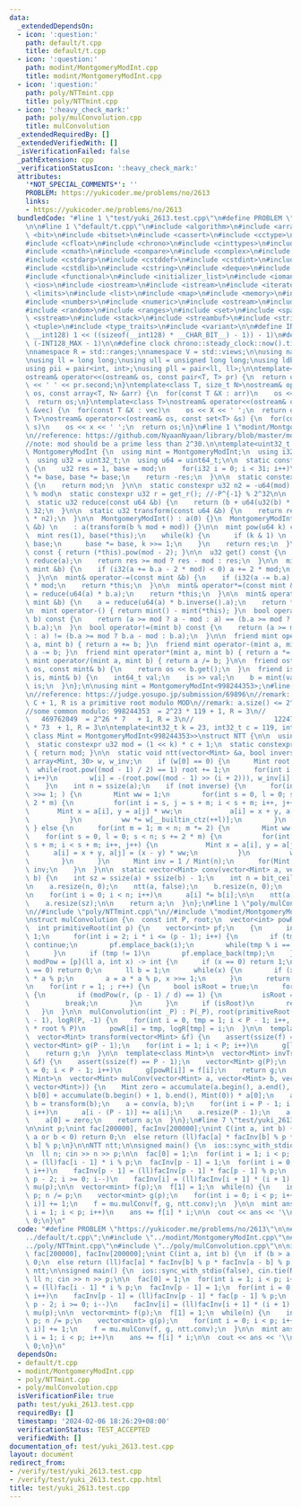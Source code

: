 ```yaml
---
data:
  _extendedDependsOn:
  - icon: ':question:'
    path: default/t.cpp
    title: default/t.cpp
  - icon: ':question:'
    path: modint/MontgomeryModInt.cpp
    title: modint/MontgomeryModInt.cpp
  - icon: ':question:'
    path: poly/NTTmint.cpp
    title: poly/NTTmint.cpp
  - icon: ':heavy_check_mark:'
    path: poly/mulConvolution.cpp
    title: mulConvolution
  _extendedRequiredBy: []
  _extendedVerifiedWith: []
  _isVerificationFailed: false
  _pathExtension: cpp
  _verificationStatusIcon: ':heavy_check_mark:'
  attributes:
    '*NOT_SPECIAL_COMMENTS*': ''
    PROBLEM: https://yukicoder.me/problems/no/2613
    links:
    - https://yukicoder.me/problems/no/2613
  bundledCode: "#line 1 \"test/yuki_2613.test.cpp\"\n#define PROBLEM \"https://yukicoder.me/problems/no/2613\"\
    \n\n#line 1 \"default/t.cpp\"\n#include <algorithm>\n#include <array>\n#include\
    \ <bit>\n#include <bitset>\n#include <cassert>\n#include <cctype>\n#include <cfenv>\n\
    #include <cfloat>\n#include <chrono>\n#include <cinttypes>\n#include <climits>\n\
    #include <cmath>\n#include <compare>\n#include <complex>\n#include <concepts>\n\
    #include <cstdarg>\n#include <cstddef>\n#include <cstdint>\n#include <cstdio>\n\
    #include <cstdlib>\n#include <cstring>\n#include <deque>\n#include <fstream>\n\
    #include <functional>\n#include <initializer_list>\n#include <iomanip>\n#include\
    \ <ios>\n#include <iostream>\n#include <istream>\n#include <iterator>\n#include\
    \ <limits>\n#include <list>\n#include <map>\n#include <memory>\n#include <new>\n\
    #include <numbers>\n#include <numeric>\n#include <ostream>\n#include <queue>\n\
    #include <random>\n#include <ranges>\n#include <set>\n#include <span>\n#include\
    \ <sstream>\n#include <stack>\n#include <streambuf>\n#include <string>\n#include\
    \ <tuple>\n#include <type_traits>\n#include <variant>\n\n#define INT128_MAX (__int128)(((unsigned\
    \ __int128) 1 << ((sizeof(__int128) * __CHAR_BIT__) - 1)) - 1)\n#define INT128_MIN\
    \ (-INT128_MAX - 1)\n\n#define clock chrono::steady_clock::now().time_since_epoch().count()\n\
    \nnamespace R = std::ranges;\nnamespace V = std::views;\n\nusing namespace std;\n\
    \nusing ll = long long;\nusing ull = unsigned long long;\nusing ldb = long double;\n\
    using pii = pair<int, int>;\nusing pll = pair<ll, ll>;\n\ntemplate<class T>\n\
    ostream& operator<<(ostream& os, const pair<T, T> pr) {\n  return os << pr.first\
    \ << ' ' << pr.second;\n}\ntemplate<class T, size_t N>\nostream& operator<<(ostream&\
    \ os, const array<T, N> &arr) {\n  for(const T &X : arr)\n    os << X << ' ';\n\
    \  return os;\n}\ntemplate<class T>\nostream& operator<<(ostream& os, const vector<T>\
    \ &vec) {\n  for(const T &X : vec)\n    os << X << ' ';\n  return os;\n}\ntemplate<class\
    \ T>\nostream& operator<<(ostream& os, const set<T> &s) {\n  for(const T &x :\
    \ s)\n    os << x << ' ';\n  return os;\n}\n#line 1 \"modint/MontgomeryModInt.cpp\"\
    \n//reference: https://github.com/NyaanNyaan/library/blob/master/modint/montgomery-modint.hpp#L10\n\
    //note: mod should be a prime less than 2^30.\n\ntemplate<uint32_t mod>\nstruct\
    \ MontgomeryModInt {\n  using mint = MontgomeryModInt;\n  using i32 = int32_t;\n\
    \  using u32 = uint32_t;\n  using u64 = uint64_t;\n\n  static constexpr u32 get_r()\
    \ {\n    u32 res = 1, base = mod;\n    for(i32 i = 0; i < 31; i++)\n      res\
    \ *= base, base *= base;\n    return -res;\n  }\n\n  static constexpr u32 get_mod()\
    \ {\n    return mod;\n  }\n\n  static constexpr u32 n2 = -u64(mod) % mod; //2^64\
    \ % mod\n  static constexpr u32 r = get_r(); //-P^{-1} % 2^32\n\n  u32 a;\n\n\
    \  static u32 reduce(const u64 &b) {\n    return (b + u64(u32(b) * r) * mod) >>\
    \ 32;\n  }\n\n  static u32 transform(const u64 &b) {\n    return reduce(u64(b)\
    \ * n2);\n  }\n\n  MontgomeryModInt() : a(0) {}\n  MontgomeryModInt(const int64_t\
    \ &b) \n    : a(transform(b % mod + mod)) {}\n\n  mint pow(u64 k) const {\n  \
    \  mint res(1), base(*this);\n    while(k) {\n      if (k & 1) \n        res *=\
    \ base;\n      base *= base, k >>= 1;\n    }\n    return res;\n  }\n\n  mint inverse()\
    \ const { return (*this).pow(mod - 2); }\n\n  u32 get() const {\n    u32 res =\
    \ reduce(a);\n    return res >= mod ? res - mod : res;\n  }\n\n  mint& operator+=(const\
    \ mint &b) {\n    if (i32(a += b.a - 2 * mod) < 0) a += 2 * mod;\n    return *this;\n\
    \  }\n\n  mint& operator-=(const mint &b) {\n    if (i32(a -= b.a) < 0) a += 2\
    \ * mod;\n    return *this;\n  }\n\n  mint& operator*=(const mint &b) {\n    a\
    \ = reduce(u64(a) * b.a);\n    return *this;\n  }\n\n  mint& operator/=(const\
    \ mint &b) {\n    a = reduce(u64(a) * b.inverse().a);\n    return *this;\n  }\n\
    \n  mint operator-() { return mint() - mint(*this); }\n  bool operator==(mint\
    \ b) const {\n    return (a >= mod ? a - mod : a) == (b.a >= mod ? b.a - mod :\
    \ b.a);\n  }\n  bool operator!=(mint b) const {\n    return (a >= mod ? a - mod\
    \ : a) != (b.a >= mod ? b.a - mod : b.a);\n  }\n\n  friend mint operator+(mint\
    \ a, mint b) { return a += b; }\n  friend mint operator-(mint a, mint b) { return\
    \ a -= b; }\n  friend mint operator*(mint a, mint b) { return a *= b; }\n  friend\
    \ mint operator/(mint a, mint b) { return a /= b; }\n\n  friend ostream& operator<<(ostream&\
    \ os, const mint& b) {\n    return os << b.get();\n  }\n  friend istream& operator>>(istream&\
    \ is, mint& b) {\n    int64_t val;\n    is >> val;\n    b = mint(val);\n    return\
    \ is;\n  }\n};\n\nusing mint = MontgomeryModInt<998244353>;\n#line 1 \"poly/NTTmint.cpp\"\
    \n//reference: https://judge.yosupo.jp/submission/69896\n//remark: MOD = 2^K *\
    \ C + 1, R is a primitive root modulo MOD\n//remark: a.size() <= 2^K must be satisfied\n\
    //some common modulo: 998244353  = 2^23 * 119 + 1, R = 3\n//                 \
    \   469762049  = 2^26 * 7   + 1, R = 3\n//                    1224736769 = 2^24\
    \ * 73  + 1, R = 3\n\ntemplate<int32_t k = 23, int32_t c = 119, int32_t r = 3,\
    \ class Mint = MontgomeryModInt<998244353>>\nstruct NTT {\n\n  using u32 = uint32_t;\n\
    \  static constexpr u32 mod = (1 << k) * c + 1;\n  static constexpr u32 get_mod()\
    \ { return mod; }\n\n  static void ntt(vector<Mint> &a, bool inverse) {\n    static\
    \ array<Mint, 30> w, w_inv;\n    if (w[0] == 0) {\n      Mint root = 2;\n    \
    \  while(root.pow((mod - 1) / 2) == 1) root += 1;\n      for(int i = 0; i < 30;\
    \ i++)\n        w[i] = -(root.pow((mod - 1) >> (i + 2))), w_inv[i] = 1 / w[i];\n\
    \    }\n    int n = ssize(a);\n    if (not inverse) {\n      for(int m = n; m\
    \ >>= 1; ) {\n        Mint ww = 1;\n        for(int s = 0, l = 0; s < n; s +=\
    \ 2 * m) {\n          for(int i = s, j = s + m; i < s + m; i++, j++) {\n     \
    \       Mint x = a[i], y = a[j] * ww;\n            a[i] = x + y, a[j] = x - y;\n\
    \          }\n          ww *= w[__builtin_ctz(++l)];\n        }\n      }\n   \
    \ } else {\n      for(int m = 1; m < n; m *= 2) {\n        Mint ww = 1;\n    \
    \    for(int s = 0, l = 0; s < n; s += 2 * m) {\n          for(int i = s, j =\
    \ s + m; i < s + m; i++, j++) {\n            Mint x = a[i], y = a[j];\n      \
    \      a[i] = x + y, a[j] = (x - y) * ww;\n          }\n          ww *= w_inv[__builtin_ctz(++l)];\n\
    \        }\n      }\n      Mint inv = 1 / Mint(n);\n      for(Mint &x : a) x *=\
    \ inv;\n    }\n  }\n\n  static vector<Mint> conv(vector<Mint> a, vector<Mint>\
    \ b) {\n    int sz = ssize(a) + ssize(b) - 1;\n    int n = bit_ceil((u32)sz);\n\
    \n    a.resize(n, 0);\n    ntt(a, false);\n    b.resize(n, 0);\n    ntt(b, false);\n\
    \n    for(int i = 0; i < n; i++)\n      a[i] *= b[i];\n\n    ntt(a, true);\n\n\
    \    a.resize(sz);\n\n    return a;\n  }\n};\n#line 1 \"poly/mulConvolution.cpp\"\
    \n//#include \"poly/NTTmint.cpp\"\n//#include \"modint/MontgomeryModInt.cpp\"\n\
    \nstruct mulConvolution {\n  const int P, root;\n  vector<int> powR, logR;\n\n\
    \  int primitiveRoot(int p) {\n    vector<int> pf;\n    {\n      int tmp = p -\
    \ 1;\n      for(int i = 2; i * i <= (p - 1); i++) {\n        if (tmp % i != 0)\
    \ continue;\n        pf.emplace_back(i);\n        while(tmp % i == 0) tmp /= i;\n\
    \      }\n      if (tmp != 1)\n        pf.emplace_back(tmp);\n    }\n\n    auto\
    \ modPow = [p](ll a, int x) -> int {\n      if (x == 0) return 1;\n      if (a\
    \ == 0) return 0;\n      ll b = 1;\n      while(x) {\n        if (x & 1) b = b\
    \ * a % p;\n        a = a * a % p, x >>= 1;\n      }\n      return b;\n    };\n\
    \n    for(int r = 1; ; r++) {\n      bool isRoot = true;\n      for(int d : pf)\
    \ {\n        if (modPow(r, (p - 1) / d) == 1) {\n          isRoot = false;\n \
    \         break;\n        }\n      }\n      if (isRoot)\n        return r;\n \
    \   }\n  }\n\n  mulConvolution(int _P) : P(_P), root(primitiveRoot(_P)), powR(P\
    \ - 1), logR(P, -1) {\n    for(int i = 0, tmp = 1; i < P - 1; i++, tmp = (ll)tmp\
    \ * root % P)\n      powR[i] = tmp, logR[tmp] = i;\n  }\n\n  template<class Mint>\n\
    \  vector<Mint> transform(vector<Mint> &f) {\n    assert(ssize(f) == P);\n   \
    \ vector<Mint> g(P - 1);\n    for(int i = 1; i < P; i++)\n      g[logR[i]] = f[i];\n\
    \    return g;\n  }\n\n  template<class Mint>\n  vector<Mint> invTransform(vector<Mint>\
    \ &f) {\n    assert(ssize(f) == P - 1);\n    vector<Mint> g(P);\n    for(int i\
    \ = 0; i < P - 1; i++)\n      g[powR[i]] = f[i];\n    return g;\n  }\n\n  template<class\
    \ Mint>\n  vector<Mint> mulConv(vector<Mint> a, vector<Mint> b, vector<Mint>(*conv)(vector<Mint>,\
    \ vector<Mint>)) {\n    Mint zero = accumulate(a.begin(), a.end(), Mint(0)) *\
    \ b[0] + accumulate(b.begin() + 1, b.end(), Mint(0)) * a[0];\n    a = transform(a),\
    \ b = transform(b);\n    a = conv(a, b);\n    for(int i = P - 1; i < 2 * P - 3;\
    \ i++)\n      a[i - (P - 1)] += a[i];\n    a.resize(P - 1);\n    a = invTransform(a);\n\
    \    a[0] = zero;\n    return a;\n  }\n};\n#line 7 \"test/yuki_2613.test.cpp\"\
    \n\nint p;\nint fac[200000], facInv[200000];\nint C(int a, int b) {\n  if (b >\
    \ a or b < 0) return 0;\n  else return (ll)fac[a] * facInv[b] % p * facInv[a -\
    \ b] % p;\n}\n\nNTT ntt;\n\nsigned main() {\n  ios::sync_with_stdio(false), cin.tie(NULL);\n\
    \n  ll n; cin >> n >> p;\n\n  fac[0] = 1;\n  for(int i = 1; i < p; i++)\n    fac[i]\
    \ = (ll)fac[i - 1] * i % p;\n  facInv[p - 1] = 1;\n  for(int i = 0; i < p - 2;\
    \ i++)\n    facInv[p - 1] = (ll)facInv[p - 1] * fac[p - 1] % p;\n  for(int i =\
    \ p - 2; i >= 0; i--)\n    facInv[i] = (ll)facInv[i + 1] * (i + 1) % p;\n\n  mulConvolution\
    \ mu(p);\n\n  vector<mint> f(p);\n  f[1] = 1;\n  while(n) {\n    int nd = n %\
    \ p; n /= p;\n    vector<mint> g(p);\n    for(int i = 0; i < p; i++)\n      g[C(nd,\
    \ i)] += 1;\n    f = mu.mulConv(f, g, ntt.conv);\n  }\n\n  mint ans = 0;\n  for(int\
    \ i = 1; i < p; i++)\n    ans += f[i] * i;\n\n  cout << ans << '\\n';\n\n  return\
    \ 0;\n}\n"
  code: "#define PROBLEM \"https://yukicoder.me/problems/no/2613\"\n\n#include \"\
    ../default/t.cpp\";\n#include \"../modint/MontgomeryModInt.cpp\"\n#include \"\
    ../poly/NTTmint.cpp\"\n#include \"../poly/mulConvolution.cpp\"\n\nint p;\nint\
    \ fac[200000], facInv[200000];\nint C(int a, int b) {\n  if (b > a or b < 0) return\
    \ 0;\n  else return (ll)fac[a] * facInv[b] % p * facInv[a - b] % p;\n}\n\nNTT\
    \ ntt;\n\nsigned main() {\n  ios::sync_with_stdio(false), cin.tie(NULL);\n\n \
    \ ll n; cin >> n >> p;\n\n  fac[0] = 1;\n  for(int i = 1; i < p; i++)\n    fac[i]\
    \ = (ll)fac[i - 1] * i % p;\n  facInv[p - 1] = 1;\n  for(int i = 0; i < p - 2;\
    \ i++)\n    facInv[p - 1] = (ll)facInv[p - 1] * fac[p - 1] % p;\n  for(int i =\
    \ p - 2; i >= 0; i--)\n    facInv[i] = (ll)facInv[i + 1] * (i + 1) % p;\n\n  mulConvolution\
    \ mu(p);\n\n  vector<mint> f(p);\n  f[1] = 1;\n  while(n) {\n    int nd = n %\
    \ p; n /= p;\n    vector<mint> g(p);\n    for(int i = 0; i < p; i++)\n      g[C(nd,\
    \ i)] += 1;\n    f = mu.mulConv(f, g, ntt.conv);\n  }\n\n  mint ans = 0;\n  for(int\
    \ i = 1; i < p; i++)\n    ans += f[i] * i;\n\n  cout << ans << '\\n';\n\n  return\
    \ 0;\n}\n"
  dependsOn:
  - default/t.cpp
  - modint/MontgomeryModInt.cpp
  - poly/NTTmint.cpp
  - poly/mulConvolution.cpp
  isVerificationFile: true
  path: test/yuki_2613.test.cpp
  requiredBy: []
  timestamp: '2024-02-06 18:26:29+08:00'
  verificationStatus: TEST_ACCEPTED
  verifiedWith: []
documentation_of: test/yuki_2613.test.cpp
layout: document
redirect_from:
- /verify/test/yuki_2613.test.cpp
- /verify/test/yuki_2613.test.cpp.html
title: test/yuki_2613.test.cpp
---
```

